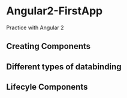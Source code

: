 # Angular2-FirstApp
Practice with Angular 2

## Creating Components

## Different types of databinding

## Lifecyle Components
